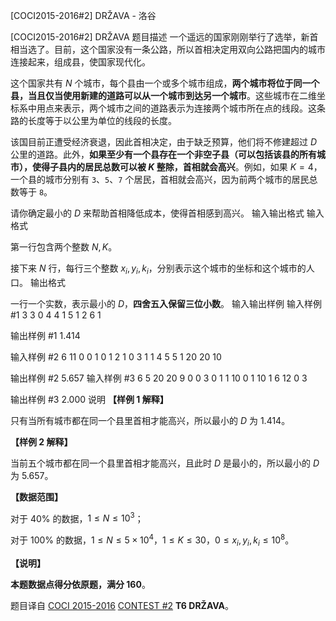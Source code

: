



[COCI2015-2016#2] DRŽAVA - 洛谷














[COCI2015-2016#2] DRŽAVA
题目描述
一个遥远的国家刚刚举行了选举，新首相当选了。目前，这个国家没有一条公路，所以首相决定用双向公路把国内的城市连接起来，组成县，使国家现代化。

这个国家共有 $N$ 个城市，每个县由一个或多个城市组成，**两个城市将位于同一个县，当且仅当使用新建的道路可以从一个城市到达另一个城市**。这些城市在二维坐标系中用点来表示，两个城市之间的道路表示为连接两个城市所在点的线段。这条路的长度等于以公里为单位的线段的长度。

该国目前正遭受经济衰退，因此首相决定，由于缺乏预算，他们将不修建超过 $D$ 公里的道路。此外，**如果至少有一个县存在一个非空子县（可以包括该县的所有城市），使得子县内的居民总数可以被 $K$ 整除，首相就会高兴**。例如，如果 $K=4$，一个县的城市分别有 `3`、`5`、`7` 个居民，首相就会高兴，因为前两个城市的居民总数等于 `8`。

请你确定最小的 $D$ 来帮助首相降低成本，使得首相感到高兴。
输入输出格式
输入格式

第一行包含两个整数 $N,K$。

接下来 $N$ 行，每行三个整数 $x_i,y_i,k_i$，分别表示这个城市的坐标和这个城市的人口。
输出格式

一行一个实数，表示最小的 $D$，**四舍五入保留三位小数**。
输入输出样例
输入样例 #1
3 3
0 4 4
1 5 1
2 6 1

输出样例 #1
1.414

输入样例 #2
6 11
0 0 1
0 1 2
1 0 3
1 1 4
5 5 1
20 20 10

输出样例 #2
5.657
输入样例 #3
6 5
20 20 9
0 0 3
0 1 1
10 0 1
10 1 6
12 0 3

输出样例 #3
2.000
说明
**【样例 1 解释】**

只有当所有城市都在同一个县里首相才能高兴，所以最小的 $D$ 为 $1.414$。

**【样例 2 解释】**

当前五个城市都在同一个县里首相才能高兴，且此时 $D$ 是最小的，所以最小的 $D$ 为 $5.657$。

**【数据范围】**

对于 $40\%$ 的数据，$1\le N\le10^3$；

对于 $100\%$ 的数据，$1\le N\le5\times10^4，1\le K\le30，0\le x_i,y_i,k_i\le10^8$。

**【说明】**

**本题数据点得分依原题，满分 160**。

题目译自 [COCI 2015-2016](https://hsin.hr/coci/archive/2015_2016/) [CONTEST #2](https://hsin.hr/coci/archive/2015_2016/contest2_tasks.pdf) **T6 DRŽAVA**。






